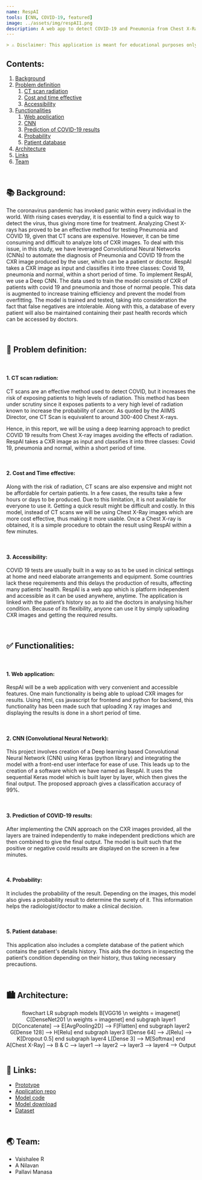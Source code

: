 ```yaml
---
name: RespAI
tools: [CNN, COVID-19, featured]
image: ../assets/img/respAI1.png
description: A web app to detect COVID-19 and Pneumonia from Chest X-Ray images using a Deep Convolutional Neural Network.
---
```


```md
> ⚠ Disclaimer: This application is meant for educational purposes only and should not be used in a real-world context.
```

## Contents:

1. [Background](#background)
2. [Problem definition](#problem)
   1. [CT scan radiation](#ctscan)
   2. [Cost and time effective](#cost)
   3. [Accessibility](#accessibility)
3. [Functionalities](#functionalities)
   1. [Web application](#webapp)
   2. [CNN](#cnn)
   3. [Prediction of COVID-19 results](#results)
   4. [Probability](#probability)
   5. [Patient database](#db)
4. [Architecture](#architecture)
5. [Links](#links)
6. [Team](#team)

<div class="m-3" id="background">
    <br />
    <h2>📚 Background:</h2>
</div>

The coronavirus pandemic has invoked panic within every individual in the world. With rising cases everyday, it is essential to find a quick way to detect the virus, thus giving more time for treatment. Analyzing Chest X-rays has proved to be an effective method for testing Pneumonia and COVID 19, given that CT scans are expensive. However, it can be time consuming and difficult to analyze lots of CXR images. To deal with this issue, in this study, we have leveraged Convolutional Neural Networks (CNNs) to automate the diagnosis of Pneumonia and COVID 19 from the CXR image produced by the user, which can be a patient or doctor. RespAI takes a CXR image as input and classifies it into three classes: Covid 19, pneumonia and normal, within a short period of time. To implement RespAI, we use a Deep CNN. The data used to train the model consists of CXR of patients with covid 19 and pneumonia and those of normal people. This data is augmented to increase training efficiency and prevent the model from overfitting. The model is trained and tested, taking into consideration the fact that false negatives are intolerable. Along with this, a database of every patient will also be maintained containing their past health records which can be accessed by doctors.

<div class="m-3" id="problem">
    <br />
    <h2>🎯 Problem definition:</h2>
</div>

<div class="m-3" id="ctscan">
    <br />
    <h4>1. CT scan radiation:</h4>
</div>

CT scans are an effective method used to detect COVID, but it increases the risk of exposing patients to high levels of radiation. This method has been under scrutiny since it exposes patients to a very high level of radiation known to increase the probability of cancer. As quoted by the AIIMS Director, one CT Scan is equivalent to around 300-400 Chest X-rays.

Hence, in this report, we will be using a deep learning approach to predict COVID 19 results from Chest X-ray images avoiding the effects of radiation. RespAI takes a CXR image as input and classifies it into three classes: Covid 19, pneumonia and normal, within a short period of time.

<div class="m-3" id="cost">
    <br />
    <h4>2. Cost and Time effective:</h4>
</div>

Along with the risk of radiation, CT scans are also expensive and might not be affordable for certain patients. In a few cases, the results take a few hours or days to be produced. Due to this limitation, it is not available for everyone to use it. Getting a quick result might be difficult and costly.
In this model, instead of CT scans we will be using Chest X-Ray images which are more cost effective, thus making it more usable. Once a Chest X-ray is obtained, it is a simple procedure to obtain the result using RespAI within a few minutes.

<div class="m-3" id="accessibility">
    <br />
    <h4>3. Accessibility:</h4>
</div>

COVID 19 tests are usually built in a way so as to be used in clinical settings at home and need elaborate arrangements and equipment. Some countries lack these requirements and this delays the production of results, affecting many patients’ health.
RespAI is a web app which is platform independent and accessible as it can be used anywhere, anytime. The application is linked with the patient’s history so as to aid the doctors in analysing his/her condition. Because of its flexibility, anyone can use it by simply uploading CXR images and getting the required results.

<div class="m-3" id="functionalities">
    <br />
    <h2>✅ Functionalities:</h2>
</div>

<div class="m-3" id="webapp">
    <br />
    <h4>1. Web application:</h4>
</div>

RespAI will be a web application with very convenient and accessible features. One main functionality is being able to upload CXR images for results. Using html, css javascript for frontend and python for backend, this functionality has been made such that uploading X ray images and displaying the results is done in a short period of time.

<div class="m-3" id="cnn">
    <br />
    <h4>2. CNN (Convolutional Neural Network):</h4>
</div>

This project involves creation of a Deep learning based Convolutional Neural Network (CNN) using Keras (python library) and integrating the model with a front-end user interface for ease of use. This leads up to the creation of a software which we have named as RespAI. It uses the sequential Keras model which is built layer by layer, which then gives the final output. The proposed approach gives a classification accuracy of 99%.

<div class="m-3" id="results">
    <br />
    <h4>3. Prediction of COVID-19 results:</h4>
</div>

After implementing the CNN approach on the CXR images provided, all the layers are trained independently to make independent predictions which are then combined to give the final output. The model is built such that the positive or negative covid results are displayed on the screen in a few minutes.

<div class="m-3" id="probability">
    <br />
    <h4>4. Probability:</h4>
</div>

It includes the probability of the result. Depending on the images, this model also gives a probability result to determine the surety of it. This information helps the radiologist/doctor to make a clinical decision.

<div class="m-3" id="db">
    <br />
    <h4>5. Patient database:</h4>
</div>

This application also includes a complete database of the patient which contains the patient's details history. This aids the doctors in inspecting the patient’s condition depending on their history, thus taking necessary precautions.

<div class="m-3" id="architecture">
    <br />
    <h2>🏙 Architecture:</h2>
</div>

<div class="mermaid" align='center'>
flowchart LR
subgraph models
B[VGG16 \n weights = imagenet]
C[DenseNet201 \n weights = imagenet]
end
subgraph layer1
D[Concatenate] --> E[AvgPooling2D] --> F[Flatten]
end
subgraph layer2
G[Dense 128] --> H[Relu]
end
subgraph layer3
I[Dense 64] --> J[Relu] --> K[Dropout 0.5]
end
subgraph layer4
L[Dense 3] --> M[Softmax]
end
A[Chest X-Ray] --> B & C --> layer1 --> layer2 --> layer3 --> layer4 --> Output
</div>

<div class="m-3" id="links">
    <br />
    <h2>🚀 Links:</h2>
</div>

- [Prototype](https://respai.herokuapp.com/)
- [Application repo](https://github.com/Nilavan/RespAI)
- [Model code](https://www.kaggle.com/nilavanakilan/respai-cnn-training)
- [Model download](https://github.com/Nilavan/RespAI/releases/tag/model)
- [Dataset](https://www.kaggle.com/nilavanakilan/covid19pneumonia-cxrs)

<div class="m-3" id="team">
    <br />
    <h2>🌏 Team:</h2>
</div>

- Vaishalee R
- A Nilavan
- Pallavi Manasa <a class='fab fa-linkedin' data-toggle='tooltip' data-placement='bottom' data-delay='250' href='https://www.linkedin.com/in/pallavi-mokkarala-054883204'>
